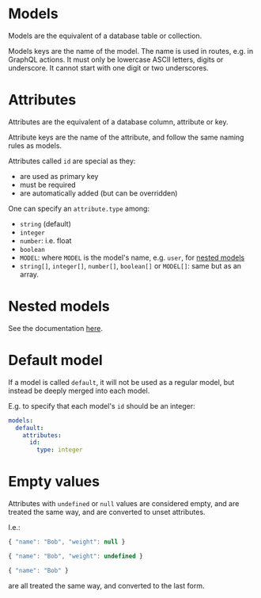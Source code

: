 # Models

Models are the equivalent of a database table or collection.

Models keys are the name of the model.
The name is used in routes, e.g. in GraphQL actions.
It must only be lowercase ASCII letters, digits or underscore.
It cannot start with one digit or two underscores.

# Attributes

Attributes are the equivalent of a database column, attribute or key.

Attribute keys are the name of the attribute, and follow the same naming rules
as models.

Attributes called `id` are special as they:
  - are used as primary key
  - must be required
  - are automatically added (but can be overridden)

One can specify an `attribute.type` among:
  - `string` (default)
  - `integer`
  - `number`: i.e. float
  - `boolean`
  - `MODEL`: where `MODEL` is the model's name, e.g. `user`,
    for [nested models](#nested-models)
  - `string[]`, `integer[]`, `number[]`, `boolean[]` or `MODEL[]`: same but
    as an array.

# Nested models

See the documentation [here](relations.md).

# Default model

If a model is called `default`, it will not be used as a regular model, but
instead be deeply merged into each model.

E.g. to specify that each model's `id` should be an integer:

```yml
models:
  default:
    attributes:
      id:
        type: integer
```

# Empty values

Attributes with `undefined` or `null` values are considered empty, and are
treated the same way, and are converted to unset attributes.

I.e.:

<!-- eslint-skip -->
```js
{ "name": "Bob", "weight": null }
```

<!-- eslint-skip -->
```js
{ "name": "Bob", "weight": undefined }
```

<!-- eslint-skip -->
```js
{ "name": "Bob" }
```

are all treated the same way, and converted to the last form.
